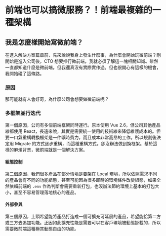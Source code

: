 # 前端也可以搞微服務？！前端最複雜的一種架構

## 我是怎麼樣開始寫微前端？

在進入解決方案篇章前，先來說說我身上發生什麼事，為什麼會開始玩微前端？剛開始是進入公司後，CTO 想要推行微前端，我就必須了解這一塊相關知識。雖然一直都知道什麼是微前端，但我還真沒有實際實作過。但也很開心有這樣的機會，我開始碰了這條路。

### 原因

那可能就有人會好奇，為什麼公司會想要做微前端呢？

### 多框架並行迭代

第一個原因，公司有多個前端框架同時運行。原本使用 Vue 2.6，但公司其他產品線都使用 React，長遠來說，其實是需要統一使用的技術線來降低維護成本的。但要一口氣重構轉換框架是一件曠時費力，而且成本非常高昂的工作。所以規劃後決定用 Migrate 的方式逐步重構，而這種重構方式，卻沒辦法做到換框架。基於這樣的麻煩背景，微前端就是一個解決方案。

#### 組態控制

第二個原因，我們很多產品在部分情境是要架在 Local 環境，所以依照需求不同的產品會有不同的功能組態，甚至可能因為很多即時的環境條件改變組態，如果全然依賴前端的 `.env` 作為判斷會需要重新打包，也沒辦法節約環境上基本的打包大小，甚至不容易管理落地核心的產品。

#### 外部參與

第三個原因，上頭希望能將產品打造成一個可擴充可延展的產品，希望能給第二方或三方去追加功能。正因如此擴充性能是需要可以在客戶環境被動態掛載的，所以需要微前端這種極其動態自由的功能。
